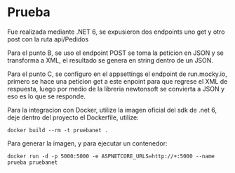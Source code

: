 # Prueba

Fue realizada mediante .NET 6, se expusieron dos endpoints uno get y otro post con la ruta api/Pedidos

Para el punto B, se uso el endpoint POST se toma la peticion en JSON y se transforma a XML, el resultado se genera en string dentro de un JSON.

Para el punto C, se configuro en el appsettings el endpoint de run.mocky.io, primero se hace una peticion get a este enpoint para que regrese el XML de respuesta, luego por medio de la libreria newtonsoft se convierta a JSON y eso es lo que se responde.

Para la integracion con Docker, utilize la imagen oficial del sdk de .net 6, deje dentro del proyecto el Dockerfile, utilize: 

``` docker build --rm -t pruebanet .  ```

Para generar la imagen, y para ejecutar un contenedor:

``` docker run -d -p 5000:5000 -e ASPNETCORE_URLS=http://+:5000 --name prueba pruebanet ```